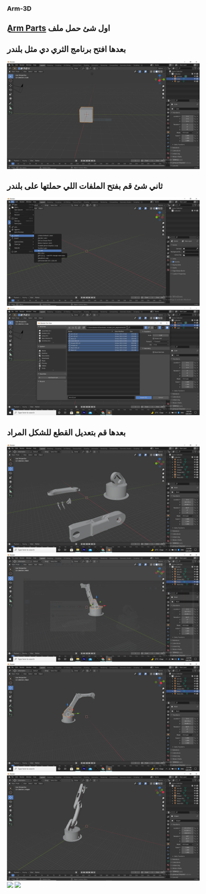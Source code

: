 ### Arm-3D
##  [ِArm Parts](https://github.com/cpeibrahem/Arm-3D/tree/main/arm%20parts) اول شئ حمل ملف 

## بعدها افتح برنامج الثري دي مثل بلندر 
![](https://github.com/cpeibrahem/Arm-3D/blob/main/image/01.PNG)
## ثاني شئ قم بفتح الملفات اللي حملتها على بلندر 
![](https://github.com/cpeibrahem/Arm-3D/blob/main/image/02.PNG)
![](https://github.com/cpeibrahem/Arm-3D/blob/main/image/03.PNG)

## بعدها قم بتعديل القطع للشكل المراد
![](https://github.com/cpeibrahem/Arm-3D/blob/main/image/04.PNG)
![](https://github.com/cpeibrahem/Arm-3D/blob/main/image/05.PNG)
![](https://github.com/cpeibrahem/Arm-3D/blob/main/image/06.PNG)
![](https://github.com/cpeibrahem/Arm-3D/blob/main/image/07.PNG)
![](https://github.com/cpeibrahem/Arm-3D/blob/main/image/08.PNG)
![](https://github.com/cpeibrahem/Arm-3D/blob/main/image/09.PNG)

